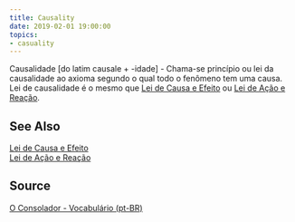 ```yaml
---
title: Causality
date: 2019-02-01 19:00:00
topics:
- casuality
---
```


Causalidade [do latim causale + -idade] - Chama-se princípio ou lei da
causalidade ao axioma segundo o qual todo o fenômeno tem uma causa. Lei de
causalidade é o mesmo que [Lei de Causa e Efeito](/divine-laws/cause-effect) ou
[Lei de Ação e Reação](/divine-laws/action-reaction).

## See Also
[Lei de Causa e Efeito](/divine-laws/cause-effect)  
[Lei de Ação e Reação](/divine-laws/action-reaction)  


## Source
[O Consolador - Vocabulário (pt-BR)](http://www.oconsolador.com.br/linkfixo/vocabulario/principal.html)


